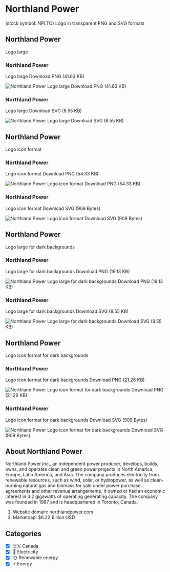 # Northland Power
 (stock symbol: NPI.TO) Logo in transparent PNG and SVG formats

## Northland Power
 Logo large

### Northland Power
 Logo large Download PNG (41.63 KB)

![Northland Power
 Logo large Download PNG (41.63 KB)](/img/orig/NPI.TO_BIG-cb2f9791.png)

### Northland Power
 Logo large Download SVG (8.55 KB)

![Northland Power
 Logo large Download SVG (8.55 KB)](/img/orig/NPI.TO_BIG-39b3b823.svg)

## Northland Power
 Logo icon format

### Northland Power
 Logo icon format Download PNG (54.33 KB)

![Northland Power
 Logo icon format Download PNG (54.33 KB)](/img/orig/NPI.TO-5add9787.png)

### Northland Power
 Logo icon format Download SVG (909 Bytes)

![Northland Power
 Logo icon format Download SVG (909 Bytes)](/img/orig/NPI.TO-184a6978.svg)

## Northland Power
 Logo large for dark backgrounds

### Northland Power
 Logo large for dark backgrounds Download PNG (19.13 KB)

![Northland Power
 Logo large for dark backgrounds Download PNG (19.13 KB)](/img/orig/NPI.TO_BIG.D-90f82d2f.png)

### Northland Power
 Logo large for dark backgrounds Download SVG (8.55 KB)

![Northland Power
 Logo large for dark backgrounds Download SVG (8.55 KB)](/img/orig/NPI.TO_BIG.D-1975b2b4.svg)

## Northland Power
 Logo icon format for dark backgrounds

### Northland Power
 Logo icon format for dark backgrounds Download PNG (21.26 KB)

![Northland Power
 Logo icon format for dark backgrounds Download PNG (21.26 KB)](/img/orig/NPI.TO.D-59c4b384.png)

### Northland Power
 Logo icon format for dark backgrounds Download SVG (909 Bytes)

![Northland Power
 Logo icon format for dark backgrounds Download SVG (909 Bytes)](/img/orig/NPI.TO.D-cf9c91e5.svg)

## About Northland Power


Northland Power Inc., an independent power producer, develops, builds, owns, and operates clean and green power projects in North America, Europe, Latin America, and Asia. The company produces electricity from renewable resources, such as wind, solar, or hydropower, as well as clean-burning natural gas and biomass for sale under power purchase agreements and other revenue arrangements. It owned or had an economic interest in 3.2 gigawatts of operating generating capacity. The company was founded in 1987 and is headquartered in Toronto, Canada.

1. Website domain: northlandpower.com
2. Marketcap: $6.22 Billion USD


## Categories
- [x] 🇨🇦 Canada
- [x] 🔋 Electricity
- [x] 🌞 Renewable energy
- [x] ⚡ Energy
